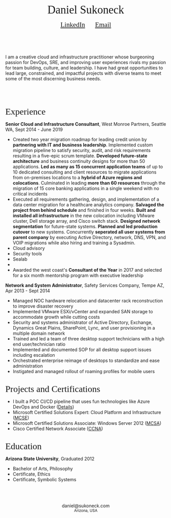 <!-- 
Source code at github.com/sukoneck/resume is presented via pages.github.com

Site template by www.monique.tech/the-art-of-markdown

Favicon made by www.flaticon.com/authors/smashicons from www.flaticon.com is licensed by creativecommons.org/licenses/by/3.0


DRAFT:
Ran daily standups with CEO and CTO as well as weekly reviews with parent company's IT leadership. 


-->


<br /><br /><center><span style="font-family:Didot; font-size:2.5em;">Daniel Sukoneck</span></center>

<center><span style="font-family:Didot; font-size:1.5em;"><a href="https://www.sukoneck.com" target="_blank">LinkedIn</a> &nbsp;&nbsp;&nbsp;&nbsp; <a href="mailto:daniel@sukoneck.com">Email</a></span></center>





<br /><br /><br />
<p class="summary">
   I am a creative cloud and infrastructure practitioner whose burgeoning passion for DevOps, SRE, and improving user experiences rivals my passion for team building, culture, and leadership. I have had great opportunities to lead large, constrained, and impactful projects with diverse teams to meet some of the most discerning business needs.
</p>
<br /><br /><br />





<span style="font-family:Didot; font-size:2em;">Experience</span><br />

**Senior Cloud and Infrastructure Consultant**,  West Monroe Partners,  Seattle WA,  Sept 2014 - June 2019

 * Created two year migration roadmap for leading credit union by **partnering with IT and business leadership**. Implemented custom migration pipeline to satisfy security, audit, and risk requirements resulting in a five-epic scrum template. **Developed future-state architecture** and business continuity designs for more than 50 applications. **Led as many as 15 concurrent application teams** of up to 10 dedicated consulting and client resources to migrate applications from on-premises locations to a **hybrid of Azure regions and colocations**. Culminated in leading **more than 60 resources** through the migration of 15 core banking applications in a single weekend with no critical incidents
 * Executed all requirements gathering, design, and implementation of a data center migration for a healthcare analytics company. **Salvaged the project from behind schedule** and finished in four weeks. **Built and installed all infrastructure** in the new colocation including VMware cluster, Dell storage array, and Cisco switch stack. **Designed network segmentation** for future-state systems. **Planned and led production cutover** to new systems. Concurrently **seperated all user systems from parent company** by executing Active Directory, network, DNS, VPN, and VOIP migrations while also hiring and training a Sysadmin.  
 * Cloud advisory
 * Security tools
 * Sealab
 * 
 * Awarded the west coast's **Consultant of the Year** in 2017 and selected for a six month mentorship program with executive leadership

**Network and System Administrator**,  Safety Services Company,  Tempe AZ,  Apr 2013 - Sept 2014
 * Managed NOC hardware relocation and datacenter rack reconstruction to improve disaster recovery
 * Implemented VMware ESXi/vCenter and expanded SAN storage to accommodate growth while cutting costs
 * Security and systems administrator of Active Directory, Exchange, Dynamics Great Plains, SharePoint, Lync, and user provisioning in a multiple domain network
 * Trained and led a team of three desktop support technicians with a high end user/technician ratio 
 * Implemented and documented SOP for all desktop support issues including escalation 
 * Orchestrated enterprise reimage of desktops to standardize and ease administration
 * Instigated and managed rollout of roaming profiles for mobile users




<br /><span style="font-family:Didot; font-size:2em;">Projects and Certifications</span><br />

 * I built a POC CI/CD pipeline that uses fun technologies like Azure DevOps and Docker (<a href="https://project.sukoneck.com" target="_blank">Details</a>) 
 * Microsoft Certified Solutions Expert: Cloud Platform and Infrastructure (<a href="https://www.youracclaim.com/badges/5be9a88b-9ca7-4271-b819-1a22ec7c3ed2/public_url" target="_blank">MCSE</a>) 
 * Microsoft Certified Solutions Associate: Windows Server 2012 (<a href="https://www.youracclaim.com/badges/b9f23041-35f5-429e-a10b-69fc4fcd4765/public_url" target="_blank">MCSA</a>) 
 * Cisco Certified Network Associate (<a href="https://www.youracclaim.com/badges/54a8a8a7-9309-4cef-9ae5-beffef77e117/public_url" target="_blank">CCNA</a>) 





<br /><span style="font-family:Didot; font-size:2em;">Education</span><br />

**Arizona State University**,  Graduated 2012
 * Bachelor of Arts, Philosophy
 * Certificate, Ethics
 * Certificate, Symbolic Systems




<footer>
   <br /><br /><br /><center>daniel@sukoneck.com<br /><small>Arizona, USA</small></center><br />
</footer>
